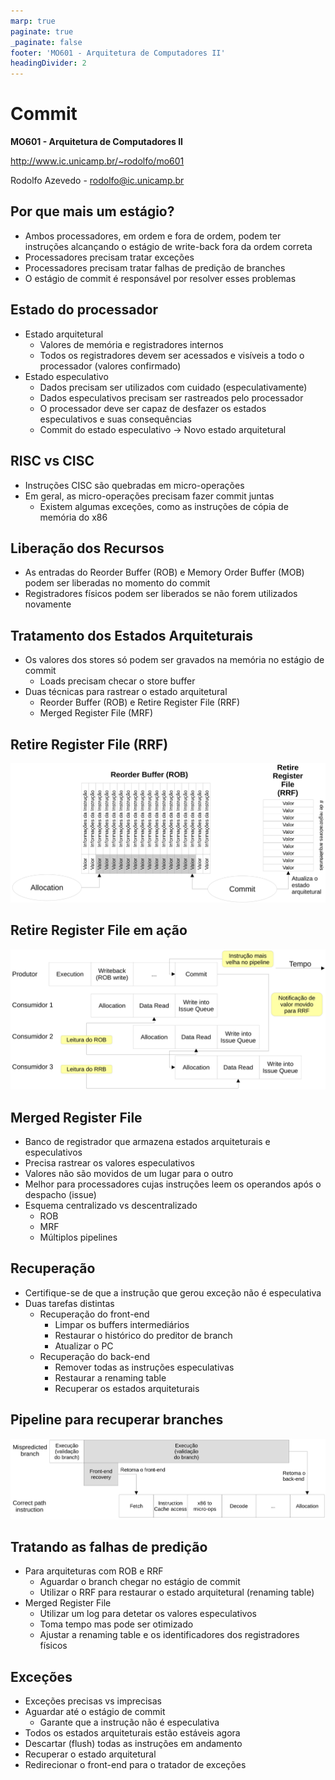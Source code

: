 ```yaml
---
marp: true
paginate: true
_paginate: false
footer: 'MO601 - Arquitetura de Computadores II'
headingDivider: 2
---
```


# Commit

**MO601 - Arquitetura de Computadores II**

http://www.ic.unicamp.br/~rodolfo/mo601

Rodolfo Azevedo - rodolfo@ic.unicamp.br

## Por que mais um estágio?

* Ambos processadores, em ordem e fora de ordem, podem ter instruções alcançando o estágio de write-back fora da ordem correta
* Processadores precisam tratar exceções
* Processadores precisam tratar falhas de predição de branches
* O estágio de commit é responsável por resolver esses problemas

## Estado do processador

* Estado arquitetural
  * Valores de memória e registradores internos
  * Todos os registradores devem ser acessados e visíveis a todo o processador (valores confirmado)
* Estado especulativo
  * Dados precisam ser utilizados com cuidado (especulativamente)
  * Dados especulativos precisam ser rastreados pelo processador
  * O processador deve ser capaz de desfazer os estados especulativos e suas consequências
  * Commit do estado especulativo → Novo estado arquitetural

## RISC vs CISC

* Instruções CISC são quebradas em micro-operações
* Em geral, as micro-operações precisam fazer commit juntas
  * Existem algumas exceções, como as instruções de cópia de memória do x86

## Liberação dos Recursos

* As entradas do Reorder Buffer (ROB) e Memory Order Buffer (MOB) podem ser liberadas no momento do commit
* Registradores físicos podem ser liberados se não forem utilizados novamente

## Tratamento dos Estados Arquiteturais

* Os valores dos stores só podem ser gravados na memória no estágio de commit
  * Loads precisam checar o store buffer
* Duas técnicas para rastrear o estado arquitetural
  * Reorder Buffer (ROB) e Retire Register File (RRF)
  * Merged Register File (MRF)

## Retire Register File (RRF)

![](commit-rrf.png)

## Retire Register File em ação

![](commit-bypass.png)

## Merged Register File

* Banco de registrador que armazena estados arquiteturais e especulativos
* Precisa rastrear os valores especulativos
* Valores não são movidos de um lugar para o outro
* Melhor para processadores cujas instruções leem os operandos após o despacho (issue)
* Esquema centralizado vs descentralizado
  * ROB
  * MRF
  * Múltiplos pipelines

## Recuperação

* Certifique-se de que a instrução que gerou exceção não é especulativa
* Duas tarefas distintas
  * Recuperação do front-end
    * Limpar os buffers intermediários
    * Restaurar o histórico do preditor de branch
    * Atualizar o PC
  * Recuperação do back-end
    * Remover todas as instruções especulativas
    * Restaurar a renaming table
    * Recuperar os estados arquiteturais

## Pipeline para recuperar branches

![](commit-branch-misprediction.png)

## Tratando as falhas de predição

* Para arquiteturas com ROB e RRF
  * Aguardar o branch chegar no estágio de commit
  * Utilizar o RRF para restaurar o estado arquitetural (renaming table)
* Merged Register File
  * Utilizar um log para detetar os valores especulativos
  * Toma tempo mas pode ser otimizado
  * Ajustar a renaming table e os identificadores dos registradores físicos

## Exceções

* Exceções precisas vs imprecisas
* Aguardar até o estágio de commit
  * Garante que a instrução não é especulativa
* Todos os estados arquiteturais estão estáveis agora
* Descartar (flush) todas as instruções em andamento
* Recuperar o estado arquitetural
* Redirecionar o front-end para o tratador de exceções
